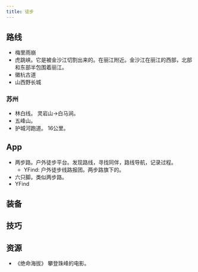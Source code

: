 ```yaml
---
title: 徒步
---
```



## 路线
* 梅里雨崩
* 虎跳峡。它是被金沙江切割出来的。在丽江附近。金沙江在丽江的西部，北部和东部半包围着丽江。
* 徽杭古道
* 山西野长城

### 苏州
* 林白线。 灵岩山->白马涧。
* 五峰山。
* 护城河跑道。 16公里。

## App
* 两步路。户外徒步平台。发现路线，寻找同伴，路线导航，记录过程。
  * YFind: 户外徒步线路报团。两步路旗下的。
* 六只脚。类似两步路。
* YFind

## 装备

## 技巧

## 资源
* 《绝命海拔》 攀登珠峰的电影。
